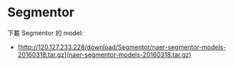 # Segmentor

下載 Segmentor 的 model:

* [http://120.127.233.228/download/Segmentor/naer-segmentor-models-20160318.tar.gz](naer-segmentor-models-20160318.tar.gz)
